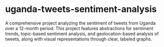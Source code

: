 # uganda-tweets-sentiment-analysis
A comprehensive project analyzing the sentiment of tweets from Uganda over a 12-month period. This project features abstractions for sentiment trends, topic-based sentiment analysis, and geolocation-based analysis of tweets, along with visual representations through clear, labeled graphs.
